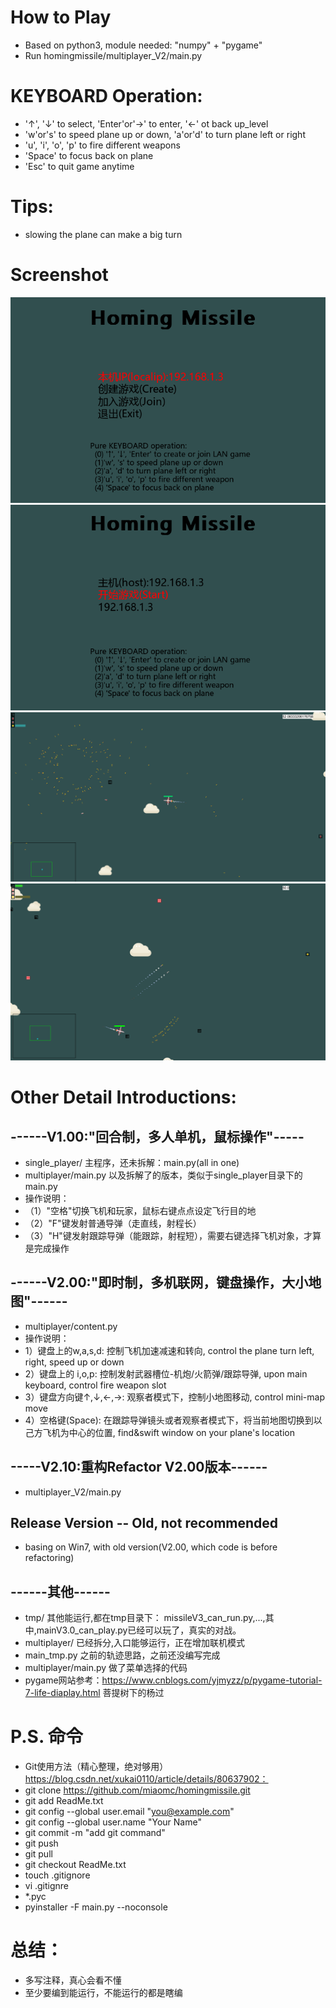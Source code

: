 # How to Play
- Based on python3, module needed: "numpy" + "pygame"
- Run homingmissile/multiplayer_V2/main.py
# KEYBOARD Operation:  
-  '↑', '↓' to select, 'Enter'or'→' to enter, '←' ot back up_level
-  'w'or's' to speed plane up or down, 'a'or'd' to turn plane left or right  
-  'u', 'i', 'o', 'p' to fire different weapons  
-  'Space' to focus back on plane    
-  'Esc' to quit game anytime
# Tips:
- slowing the plane can make a big turn
# Screenshot
![menu gui](https://raw.githubusercontent.com/miaomc/homingmissile/master/multiplayer_V2/screenshot/menu1.png)
![menu gui](https://raw.githubusercontent.com/miaomc/homingmissile/master/multiplayer_V2/screenshot/menu2.png)
![main gui](https://raw.githubusercontent.com/miaomc/homingmissile/master/multiplayer_V2/screenshot/engine1.png)
![main gui](https://raw.githubusercontent.com/miaomc/homingmissile/master/multiplayer_V2/screenshot/engine2.png)
# Other Detail Introductions:
## ------V1.00:"回合制，多人单机，鼠标操作"-----
- single_player/ 主程序，还未拆解：main.py(all in one)
- multiplayer/main.py 以及拆解了的版本，类似于single_player目录下的main.py
- 操作说明：
- （1）"空格"切换飞机和玩家，鼠标右键点点设定飞行目的地
- （2）"F"键发射普通导弹（走直线，射程长）
- （3）"H"键发射跟踪导弹（能跟踪，射程短），需要右键选择飞机对象，才算是完成操作
## ------V2.00:"即时制，多机联网，键盘操作，大小地图"------
- multiplayer/content.py
- 操作说明：
- 1）键盘上的w,a,s,d: 控制飞机加速减速和转向, control the plane turn left, right, speed up or down
- 2）键盘上的 i,o,p: 控制发射武器槽位-机炮/火箭弹/跟踪导弹, upon main keyboard, control fire weapon slot
- 3）键盘方向键↑,↓,←,→: 观察者模式下，控制小地图移动, control mini-map move
- 4）空格键(Space): 在跟踪导弹镜头或者观察者模式下，将当前地图切换到以己方飞机为中心的位置, find&swift window on your plane's location
## -----V2.10:重构Refactor V2.00版本------
- multiplayer_V2/main.py
## Release Version -- Old, not recommended
- basing on Win7, with old version(V2.00, which code is before refactoring)
## ------其他------
- tmp/ 其他能运行,都在tmp目录下： missileV3_can_run.py,...,其中,mainV3.0_can_play.py已经可以玩了，真实的对战。
- multiplayer/ 已经拆分,入口能够运行，正在增加联机模式
- main_tmp.py  之前的轨迹思路，之前还没编写完成
- multiplayer/main.py 做了菜单选择的代码
- pygame网站参考：https://www.cnblogs.com/yjmyzz/p/pygame-tutorial-7-life-diaplay.html 菩提树下的杨过 
# P.S. 命令
- Git使用方法（精心整理，绝对够用）https://blog.csdn.net/xukai0110/article/details/80637902：
- git clone https://github.com/miaomc/homingmissile.git
- git add ReadMe.txt
- git config --global user.email "you@example.com"
- git config --global user.name "Your Name"
- git commit -m "add git command"
- git push
- git pull
- git checkout ReadMe.txt
- touch .gitignore
- vi .gitignre
- *.pyc
- pyinstaller -F main.py --noconsole
# 总结：
- 多写注释，真心会看不懂
- 至少要编到能运行，不能运行的都是瞎编
